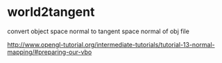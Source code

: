 # world2tangent
convert object space normal to tangent space normal of obj file


http://www.opengl-tutorial.org/intermediate-tutorials/tutorial-13-normal-mapping/#preparing-our-vbo